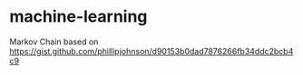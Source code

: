 # machine-learning


Markov Chain based on https://gist.github.com/phillipjohnson/d90153b0dad7876266fb34ddc2bcb4c9